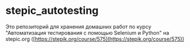 # stepic_autotesting
Это репозиторий для хранения домашних работ по курсу "Автоматизация
тестирования с помощью Selenium и Python" на stepic.org
([https://stepik.org/course/575](https://stepik.org/course/575))
